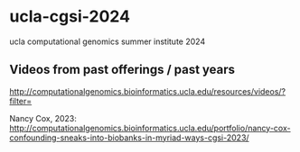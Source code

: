 # ucla-cgsi-2024

ucla computational genomics summer institute 2024 

## Videos from past offerings / past years

http://computationalgenomics.bioinformatics.ucla.edu/resources/videos/?filter=


Nancy Cox, 2023: http://computationalgenomics.bioinformatics.ucla.edu/portfolio/nancy-cox-confounding-sneaks-into-biobanks-in-myriad-ways-cgsi-2023/



